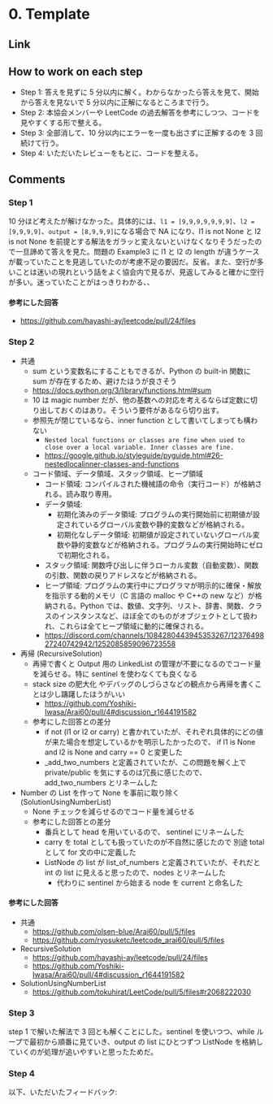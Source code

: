 # 0. Template

## Link

## How to work on each step

- Step 1: 答えを見ずに 5 分以内に解く。わからなかったら答えを見て、開始から答えを見ないで 5 分以内に正解になるところまで行う。
- Step 2: 本協会メンバーや LeetCode の過去解答を参考にしつつ、コードを見やすくする形で整える。
- Step 3: 全部消して、10 分以内にエラーを一度も出さずに正解するのを 3 回続けて行う。
- Step 4: いただいたレビューをもとに、コードを整える。

## Comments

### Step 1

10 分ほど考えたが解けなかった。具体的には、`l1 = [9,9,9,9,9,9,9]`、`l2 = [9,9,9,9]`、`output = [8,9,9,9]`になる場合で NA になり、l1 is not None と l2 is not None を前提とする解法をガラッと変えないといけなくなりそうだったので一旦諦めて答えを見た。問題の Example3 に l1 と l2 の length が違うケースが載っていたことを見逃していたのが考慮不足の要因だ。反省。また、空行が多いことは迷いの現れという話をよく協会内で見るが、見返してみると確かに空行が多い。迷っていたことがはっきりわかる、、

#### 参考にした回答

- https://github.com/hayashi-ay/leetcode/pull/24/files

### Step 2

- 共通
  - sum という変数名にすることもできるが、Python の built-in 関数に sum が存在するため、避けたほうが良さそう
  - https://docs.python.org/3/library/functions.html#sum
  - 10 は magic number だが、他の基数への対応を考えるならば定数に切り出しておくのはあり。そういう要件があるなら切り出す。
  - 参照先が閉じているなら、inner function として書いてしまっても構わない
    - `Nested local functions or classes are fine when used to close over a local variable. Inner classes are fine.`
    - https://google.github.io/styleguide/pyguide.html#26-nestedlocalinner-classes-and-functions
  - コード領域、データ領域、スタック領域、ヒープ領域
    - コード領域: コンパイルされた機械語の命令（実行コード）が格納される。読み取り専用。
    - データ領域:
      - 初期化済みのデータ領域: プログラムの実行開始前に初期値が設定されているグローバル変数や静的変数などが格納される。
      - 初期化なしデータ領域: 初期値が設定されていないグローバル変数や静的変数などが格納される。プログラムの実行開始時にゼロで初期化される。
    - スタック領域: 関数呼び出しに伴うローカル変数（自動変数）、関数の引数、関数の戻りアドレスなどが格納される。
    - ヒープ領域: プログラムの実行中にプログラマが明示的に確保・解放を指示する動的メモリ（C 言語の malloc や C++の new など）が格納される。Python では、数値、文字列、リスト、辞書、関数、クラスのインスタンスなど、ほぼ全てのものがオブジェクトとして扱われ、これらは全てヒープ領域に動的に確保される。
    - https://discord.com/channels/1084280443945353267/1237649827240742942/1252085859096723558
- 再帰 (RecursiveSolution)
  - 再帰で書くと Output 用の LinkedList の管理が不要になるのでコード量を減らせる。特に sentinel を使わなくても良くなる
  - stack size の肥大化 やデバッグのしづらさなどの観点から再帰を書くことは少し躊躇したほうがいい
    - https://github.com/Yoshiki-Iwasa/Arai60/pull/4#discussion_r1644191582
  - 参考にした回答との差分
    - if not (l1 or l2 or carry) と書かれていたが、それぞれ具体的にどの値が来た場合を想定しているかを明示したかったので、 if l1 is None and l2 is None and carry == 0 と変更した
    - \_add_two_numbers と定義されていたが、この問題を解く上で private/public を気にするのは冗長に感じたので、add_two_numbers とリネームした
- Number の List を作って None を事前に取り除く (SolutionUsingNumberList)
  - None チェックを減らせるのでコード量を減らせる
  - 参考にした回答との差分
    - 番兵として head を用いているので、 sentinel にリネームした
    - carry を total としても扱っていたのが不自然に感じたので 別途 total として for 文の中に定義した
    - ListNode の list が list_of_numbers と定義されていたが、それだと int の list に見えると思ったので、nodes とリネームした
      - 代わりに sentinel から始まる node を current と命名した

#### 参考にした回答

- 共通
  - https://github.com/olsen-blue/Arai60/pull/5/files
  - https://github.com/ryosuketc/leetcode_arai60/pull/5/files
- RecursiveSolution
  - https://github.com/hayashi-ay/leetcode/pull/24/files
  - https://github.com/Yoshiki-Iwasa/Arai60/pull/4#discussion_r1644191582
- SolutionUsingNumberList
  - https://github.com/tokuhirat/LeetCode/pull/5/files#r2068222030

### Step 3

step 1 で解いた解法で 3 回とも解くことにした。sentinel を使いつつ、while ループで最初から順番に見ていき、output の list にひとつずつ ListNode を格納していくのが処理が追いやすいと思ったためだ。

### Step 4

以下、いただいたフィードバック:
